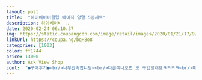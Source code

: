 ```yaml
---
layout: post 
title:  "하이베이비클럽 베이직 양말 5종세트" 
description: 하이베이비 ..
date: 2020-02-24 06:10:37 
img: https://static.coupangcdn.com/image/retail/images/2020/01/21/17/9/906e9965-5484-4af8-be02-32572e55cfb1.jpg 
linkUrl: https://coupa.ng/bqH8o8 
categories: [1003] 
color: ff1744 
price: 13000 
author: Ask View Shop 
cont:  "●구매후기●<br/>너무만족합니당~<br/>다른색나오면 또 구입할래요ㅋㅋㅋㅋ<br/>마감깔끔하고 미끄럼방지도 잘되어있고 색깔,촉감다좋아요ㅎㅎ<br/>발바닥쪽으로 가더라능... <br/><br/>색이랑 재질은 괜찮아요.<br/> 바닥에 고무도 있어 미끄럽지 않구요.<br/><br/>신겨보니 이쁘게 딱 맞네요~ 목이 길어서 반하이로신겨도되구<br/>아기 좀 더 크면 다른 사이즈 재구매할게요<br/>아기가 만 8개월 지나 1호 구매했는데<br/>아직신겨보지는않았어요.<br/>.<br/>근데 이거하나만 사이즈가 이렇게작아도되나싶네요... <br/><br/>이제 10갤된 남아에요~ 기존에신던양말이 다 작아져 2호로구입!<br/>접어서신겨도이쁠것같네요! ㅎ 특히 흘러내리지않아서좋음ㅠ<br/>좀 작습니다.<br/> 양말 뒤꿈치 위치가 안맞아요.<br/><br/>" 
---
```

